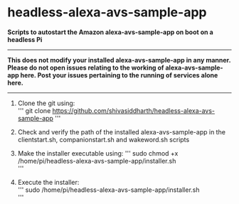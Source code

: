 # headless-alexa-avs-sample-app

**Scripts to autostart the Amazon alexa-avs-sample-app on boot on a headless Pi** 

**********************************************************************  
**This does not modify your installed alexa-avs-sample-app in any manner. Please do not open issues relating to the working of alexa-avs-sample-app here. Post your issues pertaining to the running of services alone here.**  
**********************************************************************  

1. Clone the git using:  
'''
git clone https://github.com/shivasiddharth/headless-alexa-avs-sample-app
'''

2. Check and verify the path of the installed alexa-avs-sample-app in the clientstart.sh, companionstart.sh	and wakeword.sh scripts  

3. Make the installer executable using:
'''
sudo chmod +x /home/pi/headless-alexa-avs-sample-app/installer.sh  
'''

4. Execute the installer:  
'''
sudo /home/pi/headless-alexa-avs-sample-app/installer.sh  
'''
